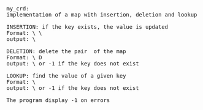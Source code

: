 <pre>my_crd:
implementation of a map with insertion, deletion and lookup method.

INSERTION: if the key exists, the value is updated
Format: \<key\> \<value\>
output: \<key\>

DELETION: delete the pair <key, value> of the map
Format: \<key\> D
output: \<value\> or -1 if the key does not exist

LOOKUP: find the value of a given key
Format: \<key\>
output: \<value\> or -1 if the key does not exist

The program display -1 on errors
</pre>

